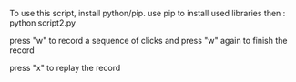 To use this script, install python/pip.
use pip to install used libraries
then : python script2.py

press "w" to record a sequence of clicks and press "w" again to finish the record

press "x" to replay the record
